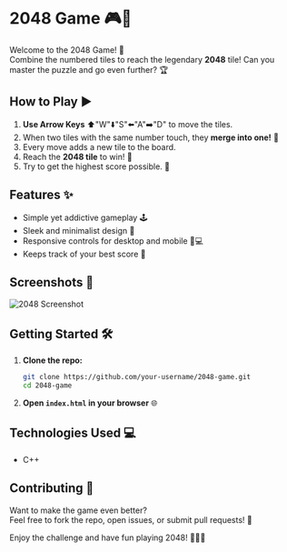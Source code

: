 # 2048 Game 🎮🧩

Welcome to the 2048 Game! 🚀  
Combine the numbered tiles to reach the legendary **2048** tile! Can you master the puzzle and go even further? 🏆

## How to Play ▶️

1. **Use Arrow Keys** ⬆️"W"⬇️"S"⬅️"A"➡️"D" to move the tiles.
2. When two tiles with the same number touch, they **merge into one!** 🔗
3. Every move adds a new tile to the board.
4. Reach the **2048 tile** to win! 🎉
5. Try to get the highest score possible. 💯

## Features ✨

- Simple yet addictive gameplay 🕹️
- Sleek and minimalist design 🎨
- Responsive controls for desktop and mobile 📱💻
- Keeps track of your best score 🏅

## Screenshots 📸

![2048 Screenshot](./screenshot.png)

## Getting Started 🛠️

1. **Clone the repo:**
   ```bash
   git clone https://github.com/your-username/2048-game.git
   cd 2048-game
   ```
2. **Open `index.html` in your browser** 🌐

## Technologies Used 💻

- C++

## Contributing 🤝

Want to make the game even better?  
Feel free to fork the repo, open issues, or submit pull requests! 🙌

Enjoy the challenge and have fun playing 2048! 🎲🧠🔥
